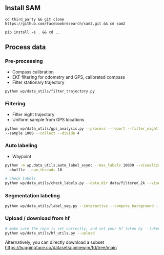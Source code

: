 
## Install SAM
```
cd third_party && git clone https://github.com/facebookresearch/sam2.git && cd sam2

pip install -e . && cd ..
```


## Process data

### Pre-processing
- Compass calibration
- EKF filtering for odometry and GPS, calibrated compass
- Filter stationary trajectory

```bash
python wp/data_utils/filter_trajectory.py 
```

### Filtering
- Filter night trajectory
- Uniform sample from GPS locations

```bash
python wp/data_utils/gps_analysis.py --process --report --filter_night \
--sample 1000 --collect --divide 4
```

### Auto labeling
- Waypoint

```bash
python -m wp.data_utils.auto_label_async --max_labels 10000 --visualization_prob 0 \
--shuffle --num_threads 10

# check labels
python wp/data_utils/check_labels.py --data_dir data/filtered_2k --visualize
```

### Segmentation labeling

```bash
python wp/data_utils/label_seg.py --interactive --compute_background --overwrite
```

### Upload / download from hf

```bash
# make sure the repo is set correctly, and set your hf token by --token
python wp/data_utils/hf_utils.py --upload
```
Alternatively, you can directly download a subset https://huggingface.co/datasets/jamiewjm/fd/tree/main

